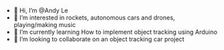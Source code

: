 - 👋 Hi, I’m @Andy Le
- 👀 I’m interested in rockets, autonomous cars and drones, playing/making music
- 🌱 I’m currently learning How to implement object tracking using Arduino
- 💞️ I’m looking to collaborate on an object tracking car project

<!---
Andy101Le/Andy101Le is a ✨ special ✨ repository because its `README.md` (this file) appears on your GitHub profile.
You can click the Preview link to take a look at your changes.
--->
